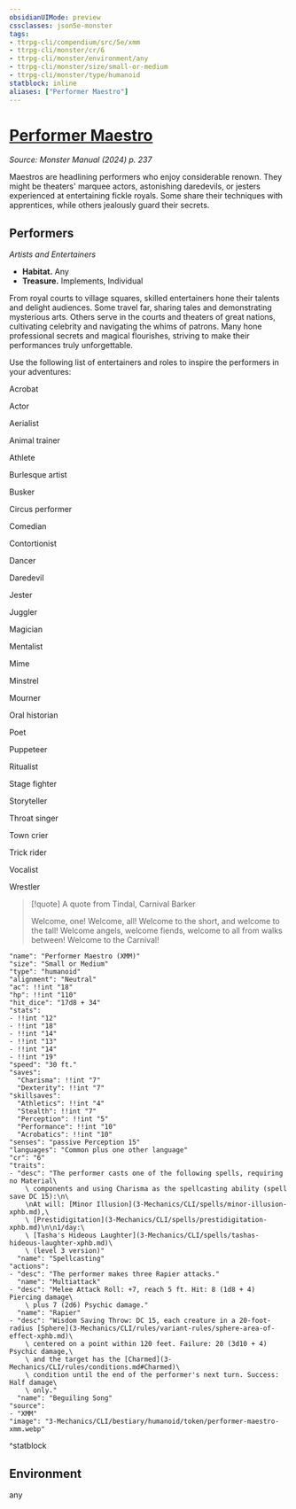 ```yaml
---
obsidianUIMode: preview
cssclasses: json5e-monster
tags:
- ttrpg-cli/compendium/src/5e/xmm
- ttrpg-cli/monster/cr/6
- ttrpg-cli/monster/environment/any
- ttrpg-cli/monster/size/small-or-medium
- ttrpg-cli/monster/type/humanoid
statblock: inline
aliases: ["Performer Maestro"]
---
```

# [Performer Maestro](3-Mechanics\CLI\bestiary\humanoid/performer-maestro-xmm.md)
*Source: Monster Manual (2024) p. 237*  

Maestros are headlining performers who enjoy considerable renown. They might be theaters' marquee actors, astonishing daredevils, or jesters experienced at entertaining fickle royals. Some share their techniques with apprentices, while others jealously guard their secrets.

## Performers

*Artists and Entertainers*

- **Habitat.** Any  
- **Treasure.** Implements, Individual  

From royal courts to village squares, skilled entertainers hone their talents and delight audiences. Some travel far, sharing tales and demonstrating mysterious arts. Others serve in the courts and theaters of great nations, cultivating celebrity and navigating the whims of patrons. Many hone professional secrets and magical flourishes, striving to make their performances truly unforgettable.

Use the following list of entertainers and roles to inspire the performers in your adventures:

Acrobat

Actor

Aerialist

Animal trainer

Athlete

Burlesque artist

Busker

Circus performer

Comedian

Contortionist

Dancer

Daredevil

Jester

Juggler

Magician

Mentalist

Mime

Minstrel

Mourner

Oral historian

Poet

Puppeteer

Ritualist

Stage fighter

Storyteller

Throat singer

Town crier

Trick rider

Vocalist

Wrestler

> [!quote] A quote from Tindal, Carnival Barker  
> 
> Welcome, one! Welcome, all! Welcome to the short, and welcome to the tall! Welcome angels, welcome fiends, welcome to all from walks between! Welcome to the Carnival!


```statblock
"name": "Performer Maestro (XMM)"
"size": "Small or Medium"
"type": "humanoid"
"alignment": "Neutral"
"ac": !!int "18"
"hp": !!int "110"
"hit_dice": "17d8 + 34"
"stats":
- !!int "12"
- !!int "18"
- !!int "14"
- !!int "13"
- !!int "14"
- !!int "19"
"speed": "30 ft."
"saves":
  "Charisma": !!int "7"
  "Dexterity": !!int "7"
"skillsaves":
  "Athletics": !!int "4"
  "Stealth": !!int "7"
  "Perception": !!int "5"
  "Performance": !!int "10"
  "Acrobatics": !!int "10"
"senses": "passive Perception 15"
"languages": "Common plus one other language"
"cr": "6"
"traits":
- "desc": "The performer casts one of the following spells, requiring no Material\
    \ components and using Charisma as the spellcasting ability (spell save DC 15):\n\
    \nAt will: [Minor Illusion](3-Mechanics/CLI/spells/minor-illusion-xphb.md),\
    \ [Prestidigitation](3-Mechanics/CLI/spells/prestidigitation-xphb.md)\n\n1/day:\
    \ [Tasha's Hideous Laughter](3-Mechanics/CLI/spells/tashas-hideous-laughter-xphb.md)\
    \ (level 3 version)"
  "name": "Spellcasting"
"actions":
- "desc": "The performer makes three Rapier attacks."
  "name": "Multiattack"
- "desc": "Melee Attack Roll: +7, reach 5 ft. Hit: 8 (1d8 + 4) Piercing damage\
    \ plus 7 (2d6) Psychic damage."
  "name": "Rapier"
- "desc": "Wisdom Saving Throw: DC 15, each creature in a 20-foot-radius [Sphere](3-Mechanics/CLI/rules/variant-rules/sphere-area-of-effect-xphb.md)\
    \ centered on a point within 120 feet. Failure: 20 (3d10 + 4) Psychic damage,\
    \ and the target has the [Charmed](3-Mechanics/CLI/rules/conditions.md#Charmed)\
    \ condition until the end of the performer's next turn. Success: Half damage\
    \ only."
  "name": "Beguiling Song"
"source":
- "XMM"
"image": "3-Mechanics/CLI/bestiary/humanoid/token/performer-maestro-xmm.webp"
```
^statblock

## Environment

any